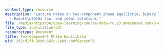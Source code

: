 ```yaml
---
content_type: resource
description: "Lecture notes on two-component phase equilibria, binary liquid-gas mixtures,\
  \ Raoult\u2019s law, and ideal solutions."
file: /media/https%3A/open-learning-course-data-rc.s3.amazonaws.com/5-60-thermodynamics-kinetics-spring-2008/392cd1ff2890665c1ab9cb0f0acec639_5_60_lecture20.pdf
file_type: application/pdf
resourcetype: Document
title: Two-Component Phase Equilibria
uid: 392cd1ff-2890-665c-1ab9-cb0f0acec639
---
```

